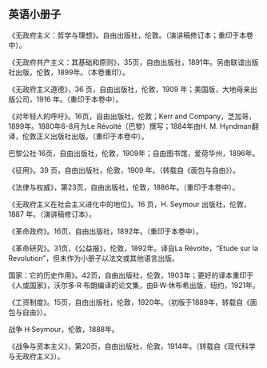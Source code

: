 ## 英语小册子

《无政府主义：哲学与理想》。自由出版社，伦敦。（演讲稿修订本；重印于本卷中）。

《无政府共产主义：其基础和原则》，35页，自由出版社，1891年。另由联谊出版社出版，伦敦，1899年。（本卷重印）。

《无政府主义道德》，36 页，自由出版社，伦敦，1909 年；美国版，大地母亲出版公司，1916 年。（重印于本卷中）。

《对年轻人的呼吁》。16页，自由出版社，伦敦；Kerr and Company，芝加哥，1899年。1880年6-8月为Le Révolté（巴黎）撰写；1884年由H. M. Hyndman翻译，伦敦正义出版社出版。（重印于本卷中）。

巴黎公社·16页，自由出版社，伦敦，1909年；自由图书馆，爱荷华州，1896年。

《征用》。39 页，自由出版社，伦敦，1909 年。（转载自《面包与自由》）。

《法律与权威》，第23页，自由出版社，伦敦，1886年。（重印于本卷中）。

《无政府主义在社会主义进化中的地位》。16 页，H. Seymour 出版社，伦敦，1887 年。（演讲稿修订本）。

《革命政府》。16页，自由出版社，1892年。（重印于本卷中）。

《革命研究》。31页，《公益报》，伦敦，1892年。译自La Révolte，“Etude sur la Revolution”，但未作为小册子以法文或其他语言出版。

国家：它的历史作用》。42页，自由出版社，伦敦，1903年；更好的译本重印于《人或国家》，沃尔多·R·布朗编译的论文集，由B·W·休布希出版，纽约，1921年。

《工资制度》。15页，自由出版社，伦敦，1920年。（初版于1889年，转载自《面包与自由》）。

战争 H·Seymour，伦敦，1888年。

《战争与资本主义》，第20页，自由出版社，伦敦，1914年。（转载自《现代科学与无政府主义》）。

